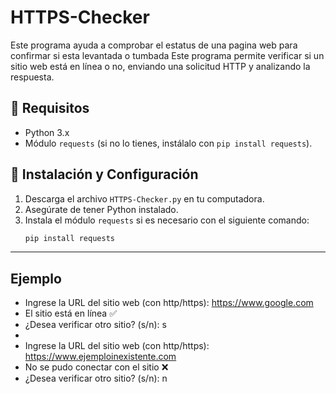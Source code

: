 # HTTPS-Checker
Este programa ayuda a comprobar el estatus de una pagina web para confirmar si esta levantada o tumbada
Este programa permite verificar si un sitio web está en línea o no, enviando una solicitud HTTP y analizando la respuesta.

## 📌 Requisitos
- Python 3.x
- Módulo `requests` (si no lo tienes, instálalo con `pip install requests`).

## 🚀 Instalación y Configuración
1. Descarga el archivo `HTTPS-Checker.py` en tu computadora.
2. Asegúrate de tener Python instalado.
3. Instala el módulo `requests` si es necesario con el siguiente comando:
   ```sh
   pip install requests

-------------------------
## Ejemplo 

- Ingrese la URL del sitio web (con http/https): https://www.google.com
- El sitio está en línea ✅
- ¿Desea verificar otro sitio? (s/n): s
- 
- Ingrese la URL del sitio web (con http/https): https://www.ejemploinexistente.com
- No se pudo conectar con el sitio ❌
- ¿Desea verificar otro sitio? (s/n): n
